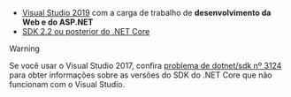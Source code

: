 * [Visual Studio 2019](https://visualstudio.microsoft.com/downloads/) com a carga de trabalho de **desenvolvimento da Web e do ASP.NET**
* [SDK 2.2 ou posterior do .NET Core](https://www.microsoft.com/net/download/all)

> [!WARNING]
> Se você usar o Visual Studio 2017, confira [problema de dotnet/sdk nº 3124](https://github.com/dotnet/sdk/issues/3124) para obter informações sobre as versões do SDK do .NET Core que não funcionam com o Visual Studio.
